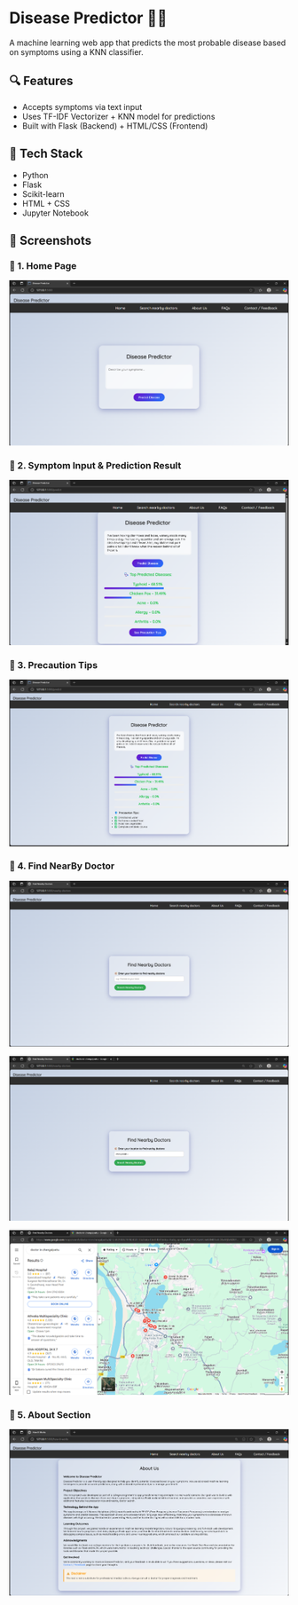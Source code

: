 # Disease Predictor 🧠💉

A machine learning web app that predicts the most probable disease based on symptoms using a KNN classifier.

## 🔍 Features

- Accepts symptoms via text input
- Uses TF-IDF Vectorizer + KNN model for predictions
- Built with Flask (Backend) + HTML/CSS (Frontend)

## 🧪 Tech Stack

- Python
- Flask
- Scikit-learn
- HTML + CSS
- Jupyter Notebook

## 📸 Screenshots

### 🔹 1. Home Page
![Home Page](assets\homePage.png)

### 🔹 2. Symptom Input & Prediction Result
![Symptom Input & Prediction Result](assets\indexpage.png)

### 🔹 3. Precaution Tips
![Precaution Tips](assets\tipsPage.png)

### 🔹 4. Find NearBy Doctor 
![Find NearBy Doctor ](assets\find_doctor.png)

![Enter Location](assets\LocationPage.png)

![Location Map ](assets\LocationMap.png)

### 🔹 5. About Section
![About Section](assets\AboutUsPage.png)
